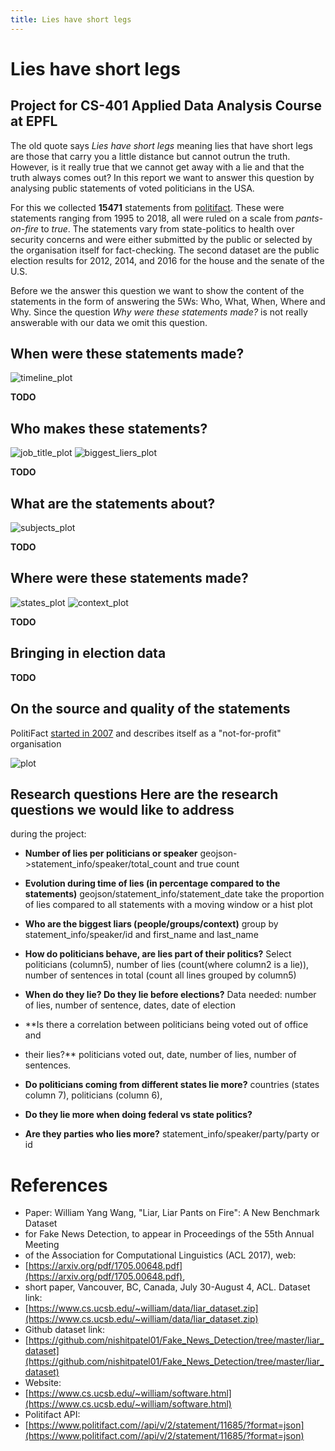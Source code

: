 ```yaml
---
title: Lies have short legs
---
```


# Lies have short legs
## Project for CS-401 Applied Data Analysis Course at EPFL


The old quote says _Lies have short legs_ meaning lies that have short legs are
those that carry you a little distance but cannot outrun the truth. However, is
it really true that we cannot get away with a lie and that the truth always
comes out? In this report we want to answer this question by analysing public statements
of voted politicians in the USA.

For this we collected **15471** statements from
[politifact](https://www.politifact.com/). These were statements ranging from
1995 to 2018, all were ruled on a scale from *pants-on-fire* to *true*. The
statements vary from state-politics to health over security concerns and were
either submitted by the public or selected by the organisation itself for
fact-checking. The second dataset are the public election results for 2012,
2014, and 2016 for the house and the senate of the U.S.

Before we the answer this question we want to show the content of the
statements in the form of answering the 5Ws: Who, What, When, Where and Why.
Since the question *Why were these statements made?* is not really answerable
with our data we omit this question.

## When were these statements made?

![timeline_plot](/images/timeline_plot.png)

**TODO**

## Who makes these statements?

![job_title_plot](/images/job_title_plot.png)
![biggest_liers_plot](/images/biggest_liers_plot.png)

**TODO**

## What are the statements about?

![subjects_plot](/images/subjects_plot.png)

**TODO**

## Where were these statements made?

![states_plot](/images/states_plot.png)
![context_plot](/images/context_plot.png)

**TODO**

## Bringing in election data

**TODO**

## On the source and quality of the statements

PolitiFact [started in 2007](https://www.politifact.com/truth-o-meter/article/2018/feb/12/principles-truth-o-meter-politifacts-methodology-i/) and describes itself as a "not-for-profit" organisation

![plot](/images/)

## Research questions Here are the research questions we would like to address
during the project:
- **Number of lies per politicians or speaker**
geojson->statement_info/speaker/total_count and true count

- **Evolution during time of lies (in percentage compared to the statements)**
geojson/statement_info/statement_date take the proportion of lies compared to
all statements with a moving window or a hist plot

- **Who are the biggest liars (people/groups/context)**
group by statement_info/speaker/id and first_name and last_name

- **How do politicians behave, are lies part of their politics?**
Select politicians (column5), number of lies (count(where column2 is a lie)),
number of sentences in total (count all lines grouped by column5)

- **When do they lie? Do they lie before elections?**
Data needed: number of lies, number of sentence, dates, date of election

- **Is there a correlation between politicians being voted out of office and
- their lies?**
politicians voted out, date, number of lies, number of sentences.

- **Do politicians coming from different states lie more?**
countries (states column 7), politicians (column 6),

- **Do they lie more when doing federal vs state politics?**

- **Are they parties who lies more?**
statement_info/speaker/party/party or id



# References
- Paper: William Yang Wang, "Liar, Liar Pants on Fire": A New Benchmark Dataset
- for Fake News Detection, to appear in Proceedings of the 55th Annual Meeting
- of the Association for Computational Linguistics (ACL 2017), web:
- [https://arxiv.org/pdf/1705.00648.pdf](https://arxiv.org/pdf/1705.00648.pdf),
- short paper, Vancouver, BC, Canada, July 30-August 4, ACL.  Dataset link:
- [https://www.cs.ucsb.edu/~william/data/liar_dataset.zip](https://www.cs.ucsb.edu/~william/data/liar_dataset.zip)
- Github dataset link:
- [https://github.com/nishitpatel01/Fake_News_Detection/tree/master/liar_dataset](https://github.com/nishitpatel01/Fake_News_Detection/tree/master/liar_dataset)
- Website:
- [https://www.cs.ucsb.edu/~william/software.html](https://www.cs.ucsb.edu/~william/software.html)
- Politifact API:
- [https://www.politifact.com//api/v/2/statement/11685/?format=json](https://www.politifact.com//api/v/2/statement/11685/?format=json)
